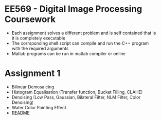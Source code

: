 # EE569 - Digital Image Processing Coursework

- Each assignment solves a different problem and is self contained that is it is completely executable
- The corrsponding shell script can compile and run the C++ program with the required arguments
- Matlab programs can be run in matlab compiler or online

# Assignment 1

- Bilinear Demosaicing
- Histogram Equalisation (Transfer function, Bucket Filling, CLAHE)
- Denoising (Low Pass, Gaussian, Bilateral Filter, NLM Filter, Color Denoising)
- Water Color Painting Effect
- [README](<Assignment 1/README.md>)
